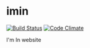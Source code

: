 # imin

[![Build Status](https://travis-ci.org/tomidelaj/imin.svg?branch=master)](https://travis-ci.org/tomidelaj/imin)
[![Code Climate](https://codeclimate.com/github/tomidelaj/imin/badges/gpa.svg)](https://codeclimate.com/github/tomidelaj/imin)

I'm In website
